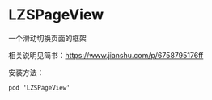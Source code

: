 # LZSPageView
一个滑动切换页面的框架

相关说明见简书：https://www.jianshu.com/p/6758795176ff

安装方法：
```
pod 'LZSPageView'
```
